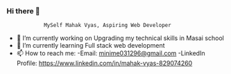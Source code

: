 ### Hi there 👋
                MySelf Mahak Vyas, Aspiring Web Developer 


- 🔭 I’m currently working on Upgrading my technical skills in Masai school  
- 🌱 I’m currently learning Full stack web development 
-  📫 How to reach me:
                      -Email: minime031296@gmail.com
                      -LinkedIn Profile: https://www.linkedin.com/in/mahak-vyas-829074260


